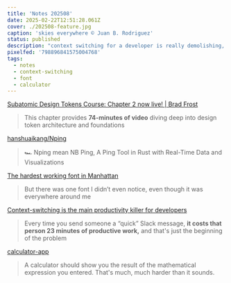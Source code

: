 ```yaml
---
title: 'Notes 202508'
date: 2025-02-22T12:51:28.061Z
cover: ./202508-feature.jpg
caption: 'skies everywhere © Juan B. Rodriguez'
status: published
description: "context switching for a developer is really demolishing, read the article if you're from product, marketing, sales, management"
pixelfed: '798896841575004768'
tags:
  - notes
  - context-switching
  - font
  - calculator
---
```


[Subatomic Design Tokens Course: Chapter 2 now live! | Brad Frost](https://bradfrost.com/blog/post/subatomic-design-tokens-course-chapter-2-now-live/)

> This chapter provides **74-minutes of video** diving deep into design token architecture and foundations

[hanshuaikang/Nping](https://github.com/hanshuaikang/Nping)

> 🏎 Nping mean NB Ping, A Ping Tool in Rust with Real-Time Data and Visualizations

[The hardest working font in Manhattan](https://aresluna.org/the-hardest-working-font-in-manhattan/)

> But there was one font I didn’t even notice, even though it was everywhere around me

[Context-switching is the main productivity killer for developers](https://newsletter.techworld-with-milan.com/p/context-switching-is-the-main-productivity)

> Every time you send someone a “quick” Slack message, **it costs that person 23 minutes of productive work,** and that's just the beginning of the problem

[calculator-app](https://chadnauseam.com/coding/random/calculator-app)

> A calculator should show you the result of the mathematical expression you entered. That's much, much harder than it sounds.

